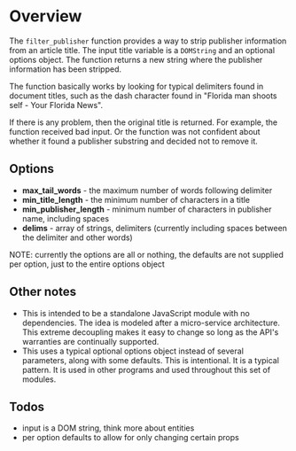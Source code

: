 # Overview
The `filter_publisher` function provides a way to strip publisher information from an article title. The input title variable is a `DOMString` and an optional options object. The function returns a new string where the publisher information has been stripped.

The function basically works by looking for typical delimiters found in document titles, such as the dash character found in &quot;Florida man shoots self - Your Florida News&quot;.

If there is any problem, then the original title is returned. For example, the function received bad input. Or the function was not confident about whether it found a publisher substring and decided not to remove it.

## Options

* **max_tail_words** - the maximum number of words following delimiter
* **min_title_length** - the minimum number of characters in a title
* **min_publisher_length** - minimum number of characters in publisher name, including spaces
* **delims** - array of strings, delimiters (currently including spaces between the delimiter and other words)

NOTE: currently the options are all or nothing, the defaults are not supplied per option, just to the entire options object

## Other notes

* This is intended to be a standalone JavaScript module with no dependencies. The idea is modeled after a micro-service architecture. This extreme decoupling makes it easy to change so long as the API's warranties are continually supported.
* This uses a typical optional options object instead of several parameters, along with some defaults. This is intentional. It is a typical pattern. It is used in other programs and used throughout this set of modules.

## Todos

* input is a DOM string, think more about entities
* per option defaults to allow for only changing certain props
